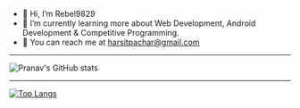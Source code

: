 - 👋 Hi, I’m Rebel9829
- 👀 I’m currently learning more about Web Development, Android Development & Competitive Programming.
- 📧 You can reach me at harsitpachar@gmail.com
___
![Pranav's GitHub stats](https://github-readme-stats.vercel.app/api?username=Rebel9829&show_icons=true&theme=radical)
___
[![Top Langs](https://github-readme-stats.vercel.app/api/top-langs/?username=Rebel9829)](https://github.com/anuraghazra/github-readme-stats)
 <!---
--->
